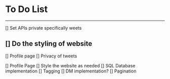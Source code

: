 # To Do List
------------

[] Set APIs private specifically weets
## [] Do the styling of website
[] Profile page
[] Privacy of tweets

[] Profile Page
[] Style the website as needed
[] SQL Database implementation
[] Tagging
[] DM implementation? 
[] Pagination